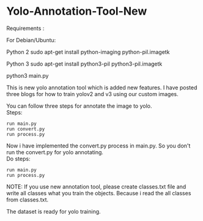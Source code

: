 # Yolo-Annotation-Tool-New
Requirements :

For Debian/Ubuntu:

Python 2
sudo apt-get install python-imaging python-pil.imagetk

Python 3
sudo apt-get install python3-pil python3-pil.imagetk

 python3 main.py

 
This is new yolo annotation tool which is added new features. I have posted three blogs for how to train yolov2 and v3 using our custom images.

You can follow three steps for annotate the image to yolo.<br>
Steps:
```
run main.py
run convert.py
run process.py
```

Now i have implemented the convert.py process in main.py. So you don't run the convert.py for yolo annotating.<br>
Do steps:
```
run main.py
run process.py
```

NOTE: If you use new annotation tool, please create classes.txt file and write all classes what you train the objects. Because i read the all classes from classes.txt.

The dataset is ready for yolo training.
